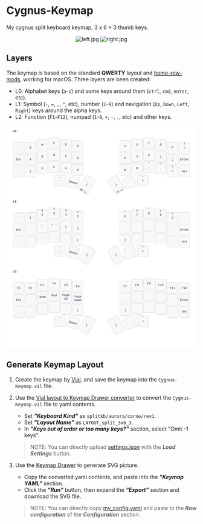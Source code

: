 # Cygnus-Keymap

My cygnus split keyboard keymap, 3 x 6 + 3 thumb keys.

<p align="center">
  <img
    alt="left.jpg"
src="https://github.com/user-attachments/assets/77818f71-ea55-4e1b-a305-c8182c44927f"
    width="45%"
  />
  <img
    alt="right.jpg"
src="https://github.com/user-attachments/assets/62fb9ab4-f29f-4834-9fdf-3b0d631bacac"
    width="45%"
  />
</p>

## Layers

The keymap is based on the standard **QWERTY** layout and [home-row-mods](https://precondition.github.io/home-row-mods), working for macOS. Three layers are been created:

- L0: Alphabet keys (`a`-`z`) and some keys around them (`ctrl`, `cmd`, `enter`, etc).
- L1: Symbol (`-`, `=`, `,`, `"`, etc), number (`1`-`9`) and navigation (`Up`, `Down`, `Left`, `Right`) keys around the alpha keys.
- L2: Function (`F1`-`F12`), numpad (`1`-`9`, `+`, `-`, `.`, etc) and other keys.

![keymap](my_keymap.svg)

## Generate Keymap Layout

1. Create the keymap by [Vial](https://get.vial.today/), and save the keymap into the `Cygnus-Keymap.vil` file.
2. Use the [Vial layout to Keymap Drawer converter](https://yal-tools.github.io/vial-to-keymap-drawer/) to convert the `Cygnus-Keymap.vil` file to yaml contents.

   - Set _**"Keyboard Kind"**_ as `splitkb/aurora/corne/rev1`.
   - Set _**"Layout Name"**_ as `LAYOUT_split_3x6_3`.
   - In _**"Keys out of order or too many keys?"**_ section, select "Omit -1 keys".

   > NOTE: You can directly upload [settings.json](settings.json) with the _**Load Settings**_ button.

3. Use the [Keymap Drawer](https://keymap-drawer.streamlit.app/) to generate SVG picture.

   - Copy the converted yaml contents, and paste into the _**"Keymap YAML"**_ section.
   - Click the _**"Run"**_ button, then expand the _**"Export"**_ section and download the SVG file.

   > NOTE: You can directly copy [my_config.yaml](my_config.yaml) and paste to the _**Raw configuration**_ of the _**Configuration**_ section.
